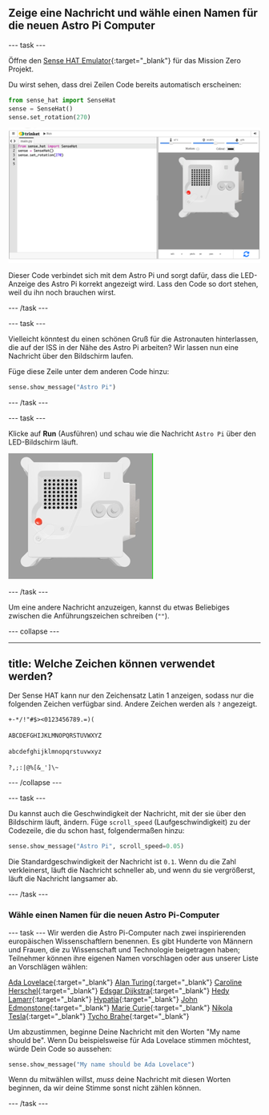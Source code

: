 ## Zeige eine Nachricht und wähle einen Namen für die neuen Astro Pi Computer

--- task ---

Öffne den [Sense HAT Emulator](https://trinket.io/mission-zero){:target="_blank"} für das Mission Zero Projekt.

Du wirst sehen, dass drei Zeilen Code bereits automatisch erscheinen:

```python
from sense_hat import SenseHat
sense = SenseHat()
sense.set_rotation(270)
```

![Ein Screenshot des Trinket Sense Hat-Emulators mit drei Zeilen Anfangscode, der im linken Bereich angezeigt wird.](images/sense-hat-emulator2.png)

Dieser Code verbindet sich mit dem Astro Pi und sorgt dafür, dass die LED-Anzeige des Astro Pi korrekt angezeigt wird. Lass den Code so dort stehen, weil du ihn noch brauchen wirst.

--- /task ---

--- task ---

Vielleicht könntest du einen schönen Gruß für die Astronauten hinterlassen, die auf der ISS in der Nähe des Astro Pi arbeiten? Wir lassen nun eine Nachricht über den Bildschirm laufen.

Füge diese Zeile unter dem anderen Code hinzu:

```python
sense.show_message("Astro Pi")
```

--- /task ---

--- task ---

Klicke auf **Run** (Ausführen) und schau wie die Nachricht `Astro Pi` über den LED-Bildschirm läuft.

![Der Trinket Sense HAT-Emulator, der ein Beispielprogramm ausführt, das den Text "Astro PI" in weißen Buchstaben über die LED-Matrix laufen lässt](images/M0_1.gif)

--- /task ---



Um eine andere Nachricht anzuzeigen, kannst du etwas Beliebiges zwischen die Anführungszeichen schreiben (`""`).

--- collapse ---

---
title: Welche Zeichen können verwendet werden?
---

Der Sense HAT kann nur den Zeichensatz Latin 1 anzeigen, sodass nur die folgenden Zeichen verfügbar sind. Andere Zeichen werden als `?` angezeigt.

```
+-*/!"#$><0123456789.=)(

ABCDEFGHIJKLMNOPQRSTUVWXYZ

abcdefghijklmnopqrstuvwxyz

?,;:|@%[&_']\~
```

--- /collapse ---

--- task ---

Du kannst auch die Geschwindigkeit der Nachricht, mit der sie über den Bildschirm läuft, ändern. Füge `scroll_speed` (Laufgeschwindigkeit) zu der Codezeile, die du schon hast, folgendermaßen hinzu:

```python
sense.show_message("Astro Pi", scroll_speed=0.05)
```

Die Standardgeschwindigkeit der Nachricht ist `0.1`. Wenn du die Zahl verkleinerst, läuft die Nachricht schneller ab, und wenn du sie vergrößerst, läuft die Nachricht langsamer ab.

--- /task ---

### Wähle einen Namen für die neuen Astro Pi-Computer

--- task --- Wir werden die Astro Pi-Computer nach zwei inspirierenden europäischen Wissenschaftlern benennen. Es gibt Hunderte von Männern und Frauen, die zu Wissenschaft und Technologie beigetragen haben; Teilnehmer können ihre eigenen Namen vorschlagen oder aus unserer Liste an Vorschlägen wählen:


[Ada Lovelace](https://en.wikipedia.org/wiki/Ada_Lovelace){:target="_blank"} 
[Alan Turing](https://en.wikipedia.org/wiki/Alan_Turing){:target="_blank"} 
[Caroline Herschel](https://en.wikipedia.org/wiki/Caroline_Herschel){:target="_blank"} 
[Edsgar Dijkstra](https://en.wikipedia.org/wiki/Edsger_W._Dijkstra){:target="_blank"} 
[Hedy Lamarr](https://en.wikipedia.org/wiki/Hedy_Lamarr){:target="_blank"} 
[Hypatia](https://en.wikipedia.org/wiki/Hypatia){:target="_blank"} 
[John Edmonstone](https://en.wikipedia.org/wiki/John_Edmonstone){:target="_blank"} 
[Marie Curie](https://en.wikipedia.org/wiki/Marie_Curie){:target="_blank"} 
[Nikola Tesla](https://en.wikipedia.org/wiki/Nikola_Tesla){:target="_blank"} 
[Tycho Brahe](https://en.wikipedia.org/wiki/Tycho_Brahe){:target="_blank"}

Um abzustimmen, beginne Deine Nachricht mit den Worten "My name should be". Wenn Du beispielsweise für Ada Lovelace stimmen möchtest, würde Dein Code so aussehen:

```python
sense.show_message("My name should be Ada Lovelace")
```

Wenn du mitwählen willst, *muss* deine Nachricht mit diesen Worten beginnen, da wir deine Stimme sonst nicht zählen können.

--- /task ---



